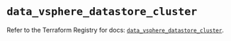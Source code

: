 # `data_vsphere_datastore_cluster`

Refer to the Terraform Registry for docs: [`data_vsphere_datastore_cluster`](https://registry.terraform.io/providers/hashicorp/vsphere/2.10.0/docs/data-sources/datastore_cluster).
